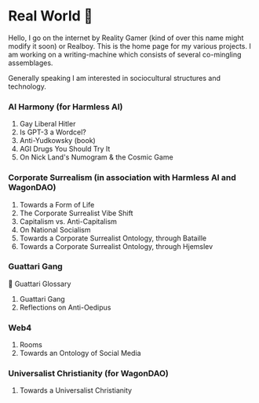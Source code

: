 # Real World 🤯

Hello, I go on the internet by Reality Gamer (kind of over this name might modify it soon) or Realboy. 
This is the home page for my various projects. I am working on a writing-machine which consists of several co-mingling assemblages.

Generally speaking I am interested in sociocultural structures and technology.   

### AI Harmony (for Harmless AI)

1. Gay Liberal Hitler
2. Is GPT-3 a Wordcel?
3. Anti-Yudkowsky (book)
4. AGI Drugs You Should Try It
5. On Nick Land's Numogram & the Cosmic Game

### Corporate Surrealism (in association with Harmless AI and WagonDAO)

1. Towards a Form of Life
2. The Corporate Surrealist Vibe Shift
3. Capitalism vs. Anti-Capitalism
4. On National Socialism
5. Towards a Corporate Surrealist Ontology, through Bataille
6. Towards a Corporate Surrealist Ontology, through Hjemslev

### Guattari Gang

💫 Guattari Glossary
1. Guattari Gang
2. Reflections on Anti-Oedipus

### Web4

1. Rooms
2. Towards an Ontology of Social Media 

### Universalist Christianity (for WagonDAO)

1. Towards a Universalist Christianity




